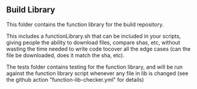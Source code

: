 ## Build Library

This folder contains the function library for the build repository.

This includes a functionLibrary.sh that can be included in your scripts,
giving people the ability to download files, compare shas, etc, without
wasting the time needed to write code tocover all the edge cases 
(can the file be downloaded, does it match the sha, etc).

The tests folder contains testing for the function library, and will be
run against the function library script whenever any file in lib is changed
(see the github action \"function-lib-checker.yml\" for details)